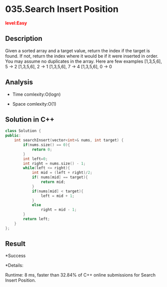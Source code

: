 # 035.Search Insert Position 

**<font color=red>level:Easy</font>**


## Description

Given a sorted array and a target value, return the index if the target is found. If not, return the index
where it would be if it were inserted in order.
You may assume no duplicates in the array.
Here are few examples
[1,3,5,6], 5 → 2
[1,3,5,6], 2 → 1
[1,3,5,6], 7 → 4
[1,3,5,6], 0 → 0

## Analysis

* Time comlexity:O(logn)

* Space comlexity:O(1)

## Solution in C++
```c++
class Solution {
public:
    int searchInsert(vector<int>& nums, int target) {
        if(nums.size() == 0){
			return 0;
		}
		int left=0;
		int right = nums.size() - 1;
		while(left <= right){
			int mid = (left + right)/2;
			if( nums[mid] == target){
				return mid;
			}
			if(nums[mid] < target){
				left = mid + 1;
			}
			else
			    right = mid - 1;
		}
		return left;
    }
};

```

## Result

*Success

*Details:

Runtime: 8 ms, faster than 32.84% of C++ online submissions for Search Insert Position.

